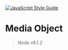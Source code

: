 [![JavaScript Style Guide](https://cdn.rawgit.com/feross/standard/master/badge.svg)](https://github.com/feross/standard)

Media Object
===============

> Node v8.1.2
